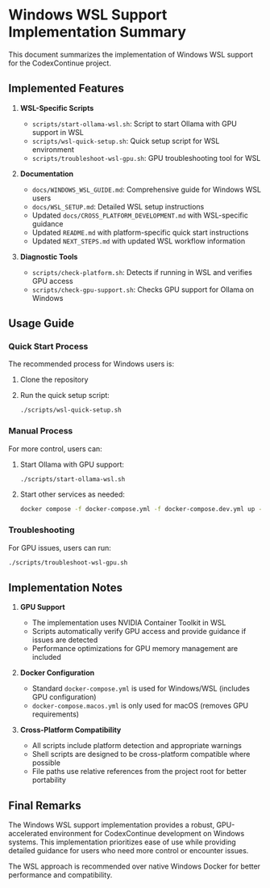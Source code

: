 # Windows WSL Support Implementation Summary

This document summarizes the implementation of Windows WSL support for the CodexContinue project.

## Implemented Features

1. **WSL-Specific Scripts**
   - `scripts/start-ollama-wsl.sh`: Script to start Ollama with GPU support in WSL
   - `scripts/wsl-quick-setup.sh`: Quick setup script for WSL environment
   - `scripts/troubleshoot-wsl-gpu.sh`: GPU troubleshooting tool for WSL

2. **Documentation**
   - `docs/WINDOWS_WSL_GUIDE.md`: Comprehensive guide for Windows WSL users
   - `docs/WSL_SETUP.md`: Detailed WSL setup instructions
   - Updated `docs/CROSS_PLATFORM_DEVELOPMENT.md` with WSL-specific guidance
   - Updated `README.md` with platform-specific quick start instructions
   - Updated `NEXT_STEPS.md` with updated WSL workflow information

3. **Diagnostic Tools**
   - `scripts/check-platform.sh`: Detects if running in WSL and verifies GPU access
   - `scripts/check-gpu-support.sh`: Checks GPU support for Ollama on Windows

## Usage Guide

### Quick Start Process

The recommended process for Windows users is:

1. Clone the repository
2. Run the quick setup script:

   ```bash
   ./scripts/wsl-quick-setup.sh
   ```

### Manual Process

For more control, users can:

1. Start Ollama with GPU support:

   ```bash
   ./scripts/start-ollama-wsl.sh
   ```

2. Start other services as needed:

   ```bash
   docker compose -f docker-compose.yml -f docker-compose.dev.yml up -d
   ```

### Troubleshooting

For GPU issues, users can run:

```bash
./scripts/troubleshoot-wsl-gpu.sh
```

## Implementation Notes

1. **GPU Support**
   - The implementation uses NVIDIA Container Toolkit in WSL
   - Scripts automatically verify GPU access and provide guidance if issues are detected
   - Performance optimizations for GPU memory management are included

2. **Docker Configuration**
   - Standard `docker-compose.yml` is used for Windows/WSL (includes GPU configuration)
   - `docker-compose.macos.yml` is only used for macOS (removes GPU requirements)

3. **Cross-Platform Compatibility**
   - All scripts include platform detection and appropriate warnings
   - Shell scripts are designed to be cross-platform compatible where possible
   - File paths use relative references from the project root for better portability

## Final Remarks

The Windows WSL support implementation provides a robust, GPU-accelerated environment for CodexContinue development on Windows systems. This implementation prioritizes ease of use while providing detailed guidance for users who need more control or encounter issues.

The WSL approach is recommended over native Windows Docker for better performance and compatibility.
